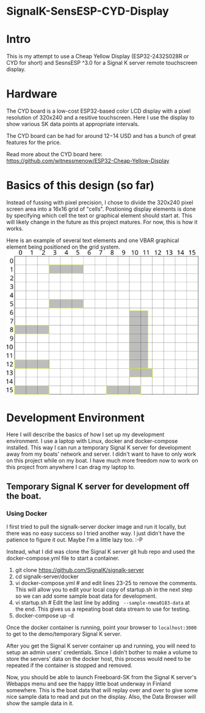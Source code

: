SignalK-SensESP-CYD-Display
===========================

# Intro
This is my attempt to use a Cheap Yellow Display (ESP32-2432S028R or CYD for short) and SesnsESP ^3.0 for a Signal K server remote touchscreen display. 

# Hardware
The CYD board is a low-cost ESP32-based color LCD display with a pixel resolution of 320x240 and a resitive touchscreen. Here I use the display to show various SK data points at appropriate intervals. 

The CYD board can be had for around $12-$14 USD and has a bunch of great features for the price.

Read more about the CYD board here: https://github.com/witnessmenow/ESP32-Cheap-Yellow-Display

# Basics of this design (so far)
Instead of fussing with pixel precision, I chose to divide the 320x240 pixel screen area into a 16x16 grid of "cells". Postioning display elements is done by specifying which cell the text or graphical element should start at. This will likely change in the future as this project matures. For now, this is how it works.

Here is an example of several text elements and one VBAR graphical element being positioned on the grid system.
![Grid system for positioning data on the display](src/displays/images/CYD_Display_Scaffold.svg?raw=false)



# Development Environment
Here I will describe the basics of how I set up my development environment. I use a laptop with Linux, docker and docker-compose installed. This way I can run a temporary Signal K server for development away from my boats' network and server. I didn't want to have to only work on this project while on my boat. I have much more freedom now to work on this project from anywhere I can drag my laptop to.

## Temporary Signal K server for development off the boat. 

### Using Docker
I first tried to pull the signalk-server docker image and run it locally, but there was no easy success so I tried another way. I just didn't have the patience to figure it out. Maybe I'm a little lazy too. :-P

Instead, what I did was clone the Signal K server git hub repo and used the docker-compose.yml file to start a container.
1) git clone https://github.com/SignalK/signalk-server
2) cd signalk-server/docker
3) vi docker-compose.yml # and edit lines 23-25 to remove the comments. This will allow you to edit your local copy of startup.sh in the next step so we can add some sample boat data for development.
4) vi startup.sh # Edit the last line by adding ``` --sample-nmea0183-data``` at the end. This gives us a repeating boat data stream to use for testing.
5) docker-compose up -d

Once the docker container is running, point your browser to ```localhost:3000``` to get to the demo/temporary Signal K server.

After you get the Signal K server container up and running, you will need to setup an admin users' credentials. Since I didn't bother to make a volume to store the servers' data on the docker host, this process would need to be repeated if the container is stopped and removed.

Now, you should be able to launch Freeboard-SK from the Signal K server's Webapps menu and see the happy little boat underway in Finland somewhere. This is the boat data that will replay over and over to give some nice sample data to read and put on the display. Also, the Data Browser will show the sample data in it.

